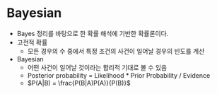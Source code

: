 # Bayesian
- Bayes 정리를 바탕으로 한 확률 해석에 기반한 확률론이다.
- 고전적 확률
  - 모든 경우의 수 중에서 특정 조건의 사건이 일어날 경우의 빈도를 계산
- Bayesian
  - 어떤 사건이 일어날 것이라는 합리적 기대로 볼 수 있음
  - Posterior probability = Likelihood * Prior Probability / Evidence
  - $P(A|B) = \frac{P(B|A)P(A)}{P(B)}$
